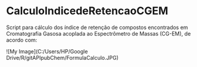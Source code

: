 # CalculoIndicedeRetencaoCGEM

Script para cálculo dos índice de retenção de compostos encontrados em Cromatografia Gasosa acoplada ao Espectrômetro de Massas (CG-EM), de acordo com:

![My Image](C:/Users/HP/Google Drive/R/gitAPIpubChem/FormulaCalculo.JPG)


